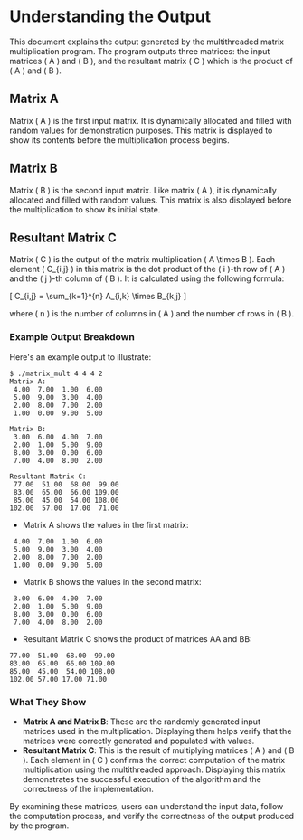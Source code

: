 # Understanding the Output

This document explains the output generated by the multithreaded matrix multiplication program. The program outputs three matrices: the input matrices \( A \) and \( B \), and the resultant matrix \( C \) which is the product of \( A \) and \( B \).

## Matrix A
Matrix \( A \) is the first input matrix. It is dynamically allocated and filled with random values for demonstration purposes. This matrix is displayed to show its contents before the multiplication process begins.

## Matrix B
Matrix \( B \) is the second input matrix. Like matrix \( A \), it is dynamically allocated and filled with random values. This matrix is also displayed before the multiplication to show its initial state.

## Resultant Matrix C
Matrix \( C \) is the output of the matrix multiplication \( A \times B \). Each element \( C_{i,j} \) in this matrix is the dot product of the \( i \)-th row of \( A \) and the \( j \)-th column of \( B \). It is calculated using the following formula:

\[ C_{i,j} = \sum_{k=1}^{n} A_{i,k} \times B_{k,j} \]

where \( n \) is the number of columns in \( A \) and the number of rows in \( B \).

### Example Output Breakdown

Here's an example output to illustrate:

```plaintext
$ ./matrix_mult 4 4 4 2
Matrix A:
 4.00  7.00  1.00  6.00 
 5.00  9.00  3.00  4.00 
 2.00  8.00  7.00  2.00 
 1.00  0.00  9.00  5.00 

Matrix B:
 3.00  6.00  4.00  7.00 
 2.00  1.00  5.00  9.00 
 8.00  3.00  0.00  6.00 
 7.00  4.00  8.00  2.00 

Resultant Matrix C:
 77.00  51.00  68.00  99.00 
 83.00  65.00  66.00 109.00 
 85.00  45.00  54.00 108.00 
102.00  57.00  17.00  71.00 
```

- Matrix A shows the values in the first matrix:
```plaintext
 4.00  7.00  1.00  6.00 
 5.00  9.00  3.00  4.00 
 2.00  8.00  7.00  2.00 
 1.00  0.00  9.00  5.00 
```

- Matrix B shows the values in the second matrix:
```plaintext
 3.00  6.00  4.00  7.00 
 2.00  1.00  5.00  9.00 
 8.00  3.00  0.00  6.00 
 7.00  4.00  8.00  2.00 
```

- Resultant Matrix C shows the product of matrices AA and BB:
```plaintext
77.00  51.00  68.00  99.00 
83.00  65.00  66.00 109.00 
85.00  45.00  54.00 108.00 
102.00 57.00 17.00 71.00
```

### What They Show

- **Matrix A and Matrix B**: These are the randomly generated input matrices used in the multiplication. Displaying them helps verify that the matrices were correctly generated and populated with values.
- **Resultant Matrix C**: This is the result of multiplying matrices \( A \) and \( B \). Each element in \( C \) confirms the correct computation of the matrix multiplication using the multithreaded approach. Displaying this matrix demonstrates the successful execution of the algorithm and the correctness of the implementation.

By examining these matrices, users can understand the input data, follow the computation process, and verify the correctness of the output produced by the program.
